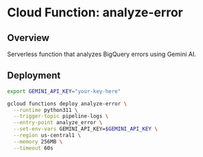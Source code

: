 # Cloud Function: analyze-error

## Overview
Serverless function that analyzes BigQuery errors using Gemini AI.

## Deployment

```bash
export GEMINI_API_KEY="your-key-here"

gcloud functions deploy analyze-error \
  --runtime python311 \
  --trigger-topic pipeline-logs \
  --entry-point analyze_error \
  --set-env-vars GEMINI_API_KEY=$GEMINI_API_KEY \
  --region us-central1 \
  --memory 256MB \
  --timeout 60s
